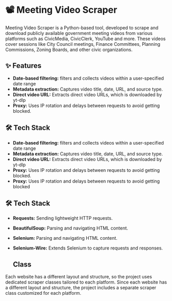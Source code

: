 # 📽️ Meeting Video Scraper
Meeting Video Scraper is a Python-based tool,  developed to scrape and download publicly available government meeting videos from various platforms such as CivicMedia, CivicClerk, YouTube and more.
These videos cover sessions like City Council meetings, Finance Committees, Planning Commissions, Zoning Boards, and other civic organizations.



## ✨ Features

- **Date-based filtering:** 
  filters and collects videos within a user-specified date range
- **Metadata extraction:** Captures video title, date, URL, and source type.
- **Direct video URL:** Extracts direct video URLs, which is downloaded by yt-dlp
- **Proxy:** Uses IP rotation and delays between requests to avoid getting blocked.





## 🛠️ Tech Stack

- **Date-based filtering:** 
  filters and collects videos within a user-specified date range
- **Metadata extraction:** Captures video title, date, URL, and source type.
- **Direct video URL:** Extracts direct video URLs, which is downloaded by yt-dlp
- **Proxy:** Uses IP rotation and delays between requests to avoid getting blocked.
- **Proxy:** Uses IP rotation and delays between requests to avoid getting blocked



## 🛠️ Tech Stack

- **Requests:** 
  Sending lightweight HTTP requests.
- **BeautifulSoup:** Parsing and navigating HTML content.
- **Selenium:** Parsing and navigating HTML content.
- **Selenium-Wire:** Extends Selenium to capture requests and responses.


  ## Class
 
Each website has a different layout and structure, so the project uses dedicated scraper classes tailored to each platform.
Since each website has a different layout and structure, the project includes a separate scraper class customized for each platform.
